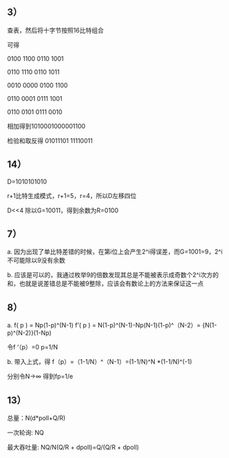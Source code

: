 ## 3）

查表，然后将十字节按照16比特组合

可得

0100 1100 0110 1001 

0110 1110 0110 1011 

0010 0000 0100 1100   

0110 0001 0111 1001

0110 0101 0111 0010

相加得到1010001000001100

检验和取反得 01011101 11110011

## 14）

D=1010101010

r+1比特生成模式，r+1=5，r=4，所以D左移四位

D<<4 除以G=10011，得到余数为R=0100

## 7）

a. 因为出现了单比特差错的时候，在第i位上会产生2^i得误差，而G=1001=9，2^i不可能除以9没有余数

b. 应该是可以的，我通过枚举9的倍数发现其总是不能被表示成奇数个2^i次方的和，也就是说差错总是不能被9整除，应该会有数论上的方法来保证这一点



## 8）

a. f( p ) = Np(1-p)^(N-1)
f’( p ) = N(1-p)^(N-1)-Np(N-1)(1-p)^（N-2）= {N(1-p)^(N-2)}(1-Np)

令f ‘（p）=0 p=1/N

b. 带入上式，得 f（p）=（1-1/N）^（N-1）=(1-1/N)^N *(1-1/N)^(-1)

分别令N->∞ 得到fp=1/e



## 13）

总量：N(d*poll+Q/R)

一次轮询: NQ

最大吞吐量: NQ/N(Q/R + dpoll)=Q/(Q/R + dpoll)





